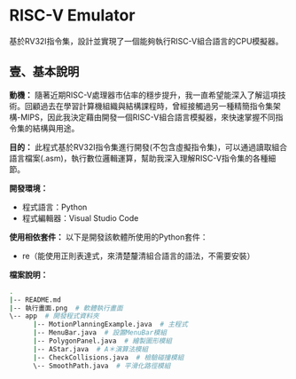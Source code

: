 # RISC-V Emulator

基於RV32I指令集，設計並實現了一個能夠執行RISC-V組合語言的CPU模擬器。

## 壹、基本說明
**動機：**
隨著近期RISC-V處理器市佔率的穩步提升，我一直希望能深入了解這項技術。回顧過去在學習計算機組織與結構課程時，曾經接觸過另一種精簡指令集架構-MIPS，因此我決定藉由開發一個RISC-V組合語言模擬器，來快速掌握不同指令集的結構與用途。

**目的：**
此程式基於RV32I指令集進行開發(不包含虛擬指令集)，可以通過讀取組合語言檔案(.asm)，執行數位邏輯運算，幫助我深入理解RISC-V指令集的各種細節。

**開發環境：**
* 程式語言：Python
* 程式編輯器：Visual Studio Code

**使用相依套件：**
以下是開發該軟體所使用的Python套件：
* re（能使用正則表達式，來清楚釐清組合語言的語法，不需要安裝）

**檔案說明：**
```bash
.
|-- README.md
|-- 執行畫面.png  # 軟體執行畫面
\-- app  # 開發程式資料夾
      |-- MotionPlanningExample.java  # 主程式
      |-- MenuBar.java  # 設置MenuBar模組
      |-- PolygonPanel.java  # 繪製圖形模組
      |-- AStar.java  # A＊演算法模組
      |-- CheckCollisions.java  # 檢驗碰撞模組
      \-- SmoothPath.java  # 平滑化路徑模組
```
